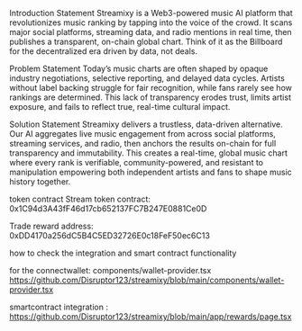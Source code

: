 Introduction Statement Streamixy is a Web3-powered music AI platform that revolutionizes music ranking by tapping into the voice of the crowd. It scans major social platforms, streaming data, and radio mentions in real time, then publishes a transparent, on-chain global chart. Think of it as the Billboard for the decentralized era driven by data, not deals.

Problem Statement Today’s music charts are often shaped by opaque industry negotiations, selective reporting, and delayed data cycles. Artists without label backing struggle for fair recognition, while fans rarely see how rankings are determined. This lack of transparency erodes trust, limits artist exposure, and fails to reflect true, real-time cultural impact.

Solution Statement Streamixy delivers a trustless, data-driven alternative. Our AI aggregates live music engagement from across social platforms, streaming services, and radio, then anchors the results on-chain for full transparency and immutability. This creates a real-time, global music chart where every rank is verifiable, community-powered, and resistant to manipulation empowering both independent artists and fans to shape music history together.

token contract 
Stream token contract:
0x1C94d3A43fF46d17cb652137FC7B247E0881Ce0D

Trade reward address: 
0xDD4170a256dC5B4C5ED32726E0c18FeF50ec6C13

how to check the integration and smart contract functionality

for the connectwallet:
    components/wallet-provider.tsx
    https://github.com/Disruptor123/streamixy/blob/main/components/wallet-provider.tsx

smartcontract integration : https://github.com/Disruptor123/streamixy/blob/main/app/rewards/page.tsx
